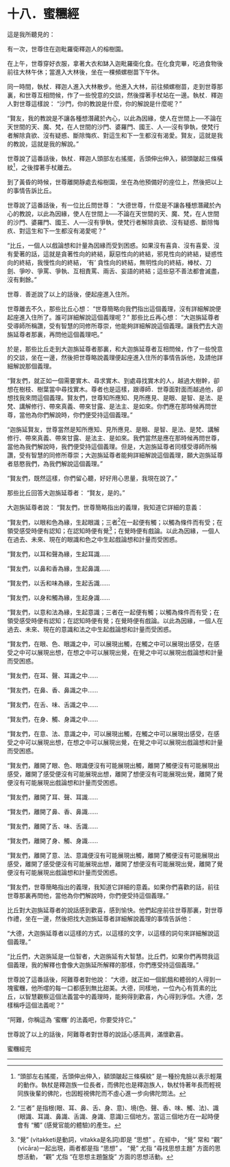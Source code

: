 # 十八．蜜糰經

這是我所聽見的：

有一次，世尊住在迦毗羅衛釋迦人的榕樹園。

在上午，世尊穿好衣服，拿著大衣和缽入迦毗羅衛化食。在化食完畢，吃過食物後前往大林午休；當進入大林後，坐在一棵頻螺樹苗下午休。

同一時間，執杖．釋迦人進入大林散步。他進入大林，前往頻螺樹苗，走到世尊那裏，和世尊互相問候，作了一些悅意的交談，然後撐著手杖站在一邊。執杖．釋迦人對世尊這樣說： “沙門，你的教說是什麼，你的解說是什麼呢？”

“賢友，我的教說是不讓各種想潛藏於內心，以此為因緣，使人在世間上──不論在天世間的天、魔、梵，在人世間的沙門、婆羅門、國王、人──沒有爭執，使梵行者解除貪欲、沒有疑惑、斷除悔疚、對這生和下一生都沒有渴愛。賢友，這就是我的教說，這就是我的解說。”

世尊說了這番話後，執杖．釋迦人頭部左右搖擺，舌頭伸出伸入，額頭皺起三條橫紋[^1]，之後撐著手杖離去。

到了黃昏的時候，世尊離開靜處去榕樹園，坐在為他預備好的座位上，然後把以上的事情告訴比丘。

世尊說了這番話後，有一位比丘問世尊： “大德世尊，什麼是不讓各種想潛藏於內心的教說，以此為因緣，使人在世間上──不論在天世間的天、魔、梵，在人世間的沙門、婆羅門、國王、人──沒有爭執，使梵行者解除貪欲、沒有疑惑、斷除悔疚、對這生和下一生都沒有渴愛呢？”

“比丘，一個人以戲論想和計量為因緣而受到困惑。如果沒有喜貪、沒有喜愛、沒有愛著的話，這就是貪著性向的終結，厭惡性向的終結，邪見性向的終結，疑惑性向的終結，我慢性向的終結， ‘有’ 貪性向的終結，無明性向的終結，棒杖、刀劍、爭吵、爭罵、爭執、互相責罵、兩舌、妄語的終結；這些惡不善法都會滅盡，沒有剩餘。”

世尊．善逝說了以上的話後，便起座進入住所。

世尊離去不久，那些比丘心想： “世尊簡略向我們指出這個義理，沒有詳細解說便起座進入住所了。誰可詳細解說這個義理呢？” 那些比丘再心想： “大迦旃延尊者受導師所稱讚，受有智慧的同修所尊崇，他能夠詳細解說這個義理。讓我們去大迦旃延尊者那裏，再問他這個義理吧。”

於是，那些比丘走到大迦旃延尊者那裏，和大迦旃延尊者互相問候，作了一些悅意的交談，坐在一邊，然後把世尊略說義理便起座進入住所的事情告訴他，及請他詳細解說那個義理。

“賢友們，就正如一個需要實木、尋求實木、到處尋找實木的人，越過大樹幹，卻想在樹枝、樹葉當中尋找實木。尊者也是這樣，跟導師．世尊面對面而越過他，卻想找我來問這個義理。賢友們，世尊知所應知、見所應見、是眼、是智、是法、是梵、講解修行、帶來真義、帶來甘露、是法主、是如來。你們應在那時候再問世尊，當他為你們解說時，你們便受持這個義理。”

“迦旃延賢友，世尊當然是知所應知、見所應見、是眼、是智、是法、是梵、講解修行、帶來真義、帶來甘露、是法主、是如來。我們當然是應在那時候再問世尊，當他為我們解說時，我們便受持這個義理。但是，大迦旃延尊者同樣受導師所稱讚，受有智慧的同修所尊崇；大迦旃延尊者能夠詳細解說這個義理，願大迦旃延尊者慈愍我們，為我們解說這個義理。”

“賢友們，既然這樣，你們留心聽，好好用心思量，我現在說了。”

那些比丘回答大迦旃延尊者： “賢友，是的。”

大迦旃延尊者說： “賢友們，世尊簡略指出的義理，我知道它詳細的意義：

“賢友們，以眼和色為緣，生起眼識；三者[^2]在一起便有觸；以觸為條件而有受；在領受感受時便有認知；在認知時便有覺[^3]；在覺時便有戲論。以此為因緣，一個人在過去、未來、現在的眼識和色之中生起戲論想和計量而受困惑。

“賢友們，以耳和聲為緣，生起耳識……

“賢友們，以鼻和香為緣，生起鼻識……

“賢友們，以舌和味為緣，生起舌識……

“賢友們，以身和觸為緣，生起身識……

“賢友們，以意和法為緣，生起意識；三者在一起便有觸；以觸為條件而有受；在領受感受時便有認知；在認知時便有覺；在覺時便有戲論。以此為因緣，一個人在過去、未來、現在的意識和法之中生起戲論想和計量而受困惑。

“賢友們，在眼、色、眼識之中，可以展現出觸，在觸之中可以展現出感受，在感受之中可以展現出想，在想之中可以展現出覺，在覺之中可以展現出戲論想和計量而受困惑。

“賢友們，在耳、聲、耳識之中……

“賢友們，在鼻、香、鼻識之中……

“賢友們，在舌、味、舌識之中……

“賢友們，在身、觸、身識之中……

“賢友們，在意、法、意識之中，可以展現出觸，在觸之中可以展現出感受，在感受之中可以展現出想，在想之中可以展現出覺，在覺之中可以展現出戲論想和計量而受困惑。

“賢友們，離開了眼、色、眼識便沒有可能展現出觸，離開了觸便沒有可能展現出感受，離開了感受便沒有可能展現出想，離開了想便沒有可能展現出覺，離開了覺便沒有可能展現出戲論想和計量而受困惑。

“賢友們，離開了耳、聲、耳識……

“賢友們，離開了鼻、香、鼻識……

“賢友們，離開了舌、味、舌識……

“賢友們，離開了身、觸、身識……

“賢友們，離開了意、法、意識便沒有可能展現出觸，離開了觸便沒有可能展現出感受，離開了感受便沒有可能展現出想，離開了想便沒有可能展現出覺，離開了覺便沒有可能展現出戲論想和計量而受困惑。

“賢友們，世尊簡略指出的義理，我知道它詳細的意義。如果你們喜歡的話，前往世尊那裏再問他，當他為你們解說時，你們便受持這個義理。”

比丘對大迦旃延尊者的說話感到歡喜，感到愉快。他們起座前往世尊那裏，對世尊作禮，坐在一邊，然後把找大迦旃延尊者詳細解說義理的事情告訴他：

“大德，大迦旃延尊者以這樣的方式，以這樣的文字，以這樣的詞句來詳細解說這個義理。”

“比丘們，大迦旃延是一位智者，大迦旃延有大智慧。比丘們，如果你們再問我這個義理，我的解釋也會像大迦旃延所解釋的那樣，你們應受持這個義理。”

世尊說了這番話後，阿難尊者對他說： “大德，就正如一個飢餓和體弱的人得到一塊蜜糰，他所嚐的每一口都感到無比甜美。大德，同樣地，一位內心有質素的比丘，以智慧觀察這個法義當中的義理時，能夠得到歡喜，內心得到淨信。大德，怎樣稱呼這個法義呢？”

“阿難，你稱這為 ‘蜜糰’ 的法義吧，你要受持它。”

世尊說了以上的話後，阿難尊者對世尊的說話心感高興，滿懷歡喜。

蜜糰經完

---

[^1]: “頭部左右搖擺，舌頭伸出伸入，額頭皺起三條橫紋” 是一種扮鬼臉以表示輕蔑的動作。執杖是釋迦族一位長者，而佛陀也是釋迦族人，執杖恃著年長而輕視同族後輩的佛陀，也因輕視佛陀而不虛心進一步向佛陀問法。

[^2]: “三者” 是指根(眼、耳、鼻、舌、身、意)、境(色、聲、香、味、觸、法)、識(眼識、耳識、鼻識、舌識、身識、意識)三個地方。當這三個地方在一起時便會有 “觸” (感覺官能的體驗)的產生。

[^3]: “覺” (vitakketi是動詞，vitakka是名詞)即是 “思想” 。在經中， “覺” 常和 “觀” (vicāra)一起出現，兩者都是指 “思想” 。 “覺” 尤指 “尋找思想主題” 方面的思想活動， “觀” 尤指 “在思想主題盤旋” 方面的思想活動。 

